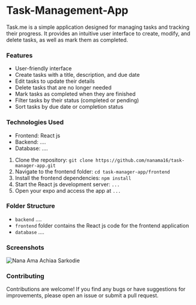 # Task-Management-App
Task.me is a simple application designed for managing tasks and tracking their progress. It provides an intuitive user interface to create, modify, and delete tasks, as well as mark them as completed.

### Features

- User-friendly interface
- Create tasks with a title, description, and due date
- Edit tasks to update their details
- Delete tasks that are no longer needed
- Mark tasks as completed when they are finished
- Filter tasks by their status (completed or pending)
- Sort tasks by due date or completion status

### Technologies Used

- Frontend: React js
- Backend: ....
- Database: ....

1. Clone the repository: `git clone https://github.com/nanama16/task-manager-app.git`
2. Navigate to the frontend folder: `cd task-manager-app/frontend`
3. Install the frontend dependencies: `npm install`
4. Start the React js development server: `...`
5. Open your expo and access the app at `...`


### Folder Structure

- `backend` ....
- `frontend` folder contains the React js code for the frontend application
- `database` ....


### Screenshots


![Nana Ama Achiaa Sarkodie](https://github.com/nanama16/Task-Management-App/assets/101110344/21aec39b-508a-419b-8815-d869ad8133a6)


### Contributing

Contributions are welcome! If you find any bugs or have suggestions for improvements, please open an issue or submit a pull request.




